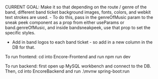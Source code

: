 CURRENT GOAL: Make it so that depending on the route / genre of the band, different band ticket background images, fonts, colors, and webkit text strokes are used. 
    - To do this, pass in the genreOfMusic param to the sneak peek component as a prop from either useParams or band.genreOfMusic, and inside bandsneakpeek, use that prop to set the specific styles.
- Add in band logos to each band ticket - so add in a new column in the DB for that.


To run frontend:
cd into Encore-Frontend and run npm run dev

To run backend:
first open up MySQL workbench and connect to the DB. 
Then, cd into EncoreBackend and run .\mvnw spring-boot:run